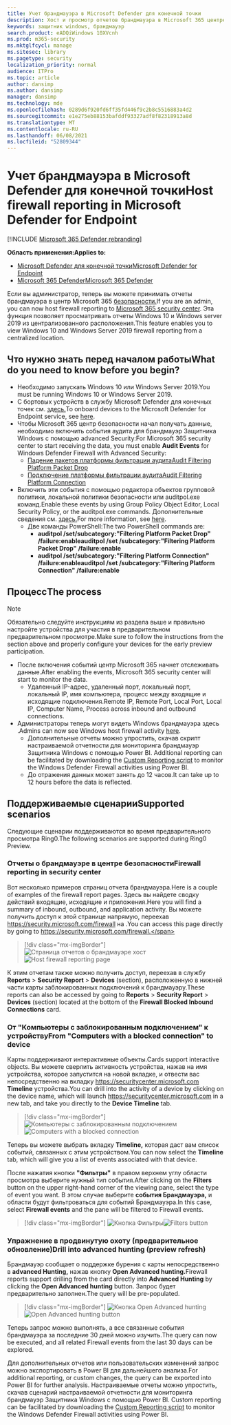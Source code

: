 ```yaml
---
title: Учет брандмауэра в Microsoft Defender для конечной точки
description: Хост и просмотр отчетов брандмауэра в Microsoft 365 центре безопасности.
keywords: защитник windows, брандмауэр
search.product: eADQiWindows 10XVcnh
ms.prod: m365-security
ms.mktglfcycl: manage
ms.sitesec: library
ms.pagetype: security
localization_priority: normal
audience: ITPro
ms.topic: article
author: dansimp
ms.author: dansimp
manager: dansimp
ms.technology: mde
ms.openlocfilehash: 0289d6f920fd6ff35fd446f9c2b8c5516883a4d2
ms.sourcegitcommit: e1e275eb88153bafddf93327adf8f82318913a8d
ms.translationtype: MT
ms.contentlocale: ru-RU
ms.lasthandoff: 06/08/2021
ms.locfileid: "52809344"
---
```

# <a name="host-firewall-reporting-in-microsoft-defender-for-endpoint"></a><span data-ttu-id="3756a-104">Учет брандмауэра в Microsoft Defender для конечной точки</span><span class="sxs-lookup"><span data-stu-id="3756a-104">Host firewall reporting in Microsoft Defender for Endpoint</span></span>

[!INCLUDE [Microsoft 365 Defender rebranding](../../includes/microsoft-defender.md)]

<span data-ttu-id="3756a-105">**Область применения:**</span><span class="sxs-lookup"><span data-stu-id="3756a-105">**Applies to:**</span></span>
- [<span data-ttu-id="3756a-106">Microsoft Defender для конечной точки</span><span class="sxs-lookup"><span data-stu-id="3756a-106">Microsoft Defender for Endpoint</span></span>](https://go.microsoft.com/fwlink/p/?linkid=2154037)
- [<span data-ttu-id="3756a-107">Microsoft 365 Defender</span><span class="sxs-lookup"><span data-stu-id="3756a-107">Microsoft 365 Defender</span></span>](https://go.microsoft.com/fwlink/?linkid=2118804)

<span data-ttu-id="3756a-108">Если вы администратор, теперь вы можете принимать отчеты брандмауэра в центр Microsoft 365 [безопасности.](https://security.microsoft.com)</span><span class="sxs-lookup"><span data-stu-id="3756a-108">If you are an admin, you can now host firewall reporting to [Microsoft 365 security center](https://security.microsoft.com).</span></span> <span data-ttu-id="3756a-109">Эта функция позволяет просматривать отчеты Windows 10 и Windows server 2019 из централизованного расположения.</span><span class="sxs-lookup"><span data-stu-id="3756a-109">This feature enables you to view Windows 10 and Windows Server 2019 firewall reporting from a centralized location.</span></span> 

## <a name="what-do-you-need-to-know-before-you-begin"></a><span data-ttu-id="3756a-110">Что нужно знать перед началом работы</span><span class="sxs-lookup"><span data-stu-id="3756a-110">What do you need to know before you begin?</span></span> 

- <span data-ttu-id="3756a-111">Необходимо запускать Windows 10 или Windows Server 2019.</span><span class="sxs-lookup"><span data-stu-id="3756a-111">You must be running Windows 10 or Windows Server 2019.</span></span>
- <span data-ttu-id="3756a-112">С бортовых устройств в службу Microsoft Defender для конечных точек см. [здесь.](onboard-configure.md)</span><span class="sxs-lookup"><span data-stu-id="3756a-112">To onboard devices to the Microsoft Defender for Endpoint service, see [here](onboard-configure.md).</span></span> 
- <span data-ttu-id="3756a-113">Чтобы Microsoft 365 центр безопасности начал получать данные, необходимо  включить события аудита для брандмауэр Защитника Windows с помощью advanced Security:</span><span class="sxs-lookup"><span data-stu-id="3756a-113">For Microsoft 365 security center to start receiving the data, you must enable **Audit Events** for Windows Defender Firewall with Advanced Security:</span></span> 
    - [<span data-ttu-id="3756a-114">Падение пакетов платформы фильтрации аудита</span><span class="sxs-lookup"><span data-stu-id="3756a-114">Audit Filtering Platform Packet Drop</span></span>](/windows/security/threat-protection/auditing/audit-filtering-platform-packet-drop)
    - [<span data-ttu-id="3756a-115">Подключение платформы фильтрации аудита</span><span class="sxs-lookup"><span data-stu-id="3756a-115">Audit Filtering Platform Connection</span></span>](/windows/security/threat-protection/auditing/audit-filtering-platform-connection) 
- <span data-ttu-id="3756a-116">Включить эти события с помощью редактора объектов групповой политики, локальной политики безопасности или auditpol.exe команд.</span><span class="sxs-lookup"><span data-stu-id="3756a-116">Enable these events by using Group Policy Object Editor, Local Security Policy, or the auditpol.exe commands.</span></span> <span data-ttu-id="3756a-117">Дополнительные сведения см. [здесь.](/windows/win32/fwp/auditing-and-logging)</span><span class="sxs-lookup"><span data-stu-id="3756a-117">For more information, see [here](/windows/win32/fwp/auditing-and-logging).</span></span> 
    - <span data-ttu-id="3756a-118">Две команды PowerShell:</span><span class="sxs-lookup"><span data-stu-id="3756a-118">The two PowerShell commands are:</span></span>
        - <span data-ttu-id="3756a-119">**auditpol /set/subcategory:"Filtering Platform Packet Drop" /failure:enable**</span><span class="sxs-lookup"><span data-stu-id="3756a-119">**auditpol /set /subcategory:"Filtering Platform Packet Drop" /failure:enable**</span></span> 
        - <span data-ttu-id="3756a-120">**auditpol /set/subcategory:"Filtering Platform Connection" /failure:enable**</span><span class="sxs-lookup"><span data-stu-id="3756a-120">**auditpol /set /subcategory:"Filtering Platform Connection" /failure:enable**</span></span> 

## <a name="the-process"></a><span data-ttu-id="3756a-121">Процесс</span><span class="sxs-lookup"><span data-stu-id="3756a-121">The process</span></span>
> [!NOTE]
> <span data-ttu-id="3756a-122">Обязательно следуйте инструкциям из раздела выше и правильно настройте устройства для участия в предварительном предварительном просмотре.</span><span class="sxs-lookup"><span data-stu-id="3756a-122">Make sure to follow the instructions from the section above and properly configure your devices for the early preview participation.</span></span>

- <span data-ttu-id="3756a-123">После включения событий центр Microsoft 365 начнет отслеживать данные.</span><span class="sxs-lookup"><span data-stu-id="3756a-123">After enabling the events, Microsoft 365 security center will start to monitor the data.</span></span>
    - <span data-ttu-id="3756a-124">Удаленный IP-адрес, удаленный порт, локальный порт, локальный IP, имя компьютера, процесс между входящие и исходящие подключения.</span><span class="sxs-lookup"><span data-stu-id="3756a-124">Remote IP, Remote Port, Local Port, Local IP, Computer Name, Process across inbound and outbound connections.</span></span>
- <span data-ttu-id="3756a-125">Администраторы теперь могут видеть Windows брандмауэра [](https://security.microsoft.com/firewall)здесь .</span><span class="sxs-lookup"><span data-stu-id="3756a-125">Admins can now see Windows host firewall activity [here](https://security.microsoft.com/firewall).</span></span>
    - <span data-ttu-id="3756a-126">Дополнительные отчеты можно упростить, скачав скрипт настраиваемой отчетности для мониторинга брандмауэр Защитника Windows с помощью Power BI. [](https://github.com/microsoft/MDATP-PowerBI-Templates/tree/master/Firewall)</span><span class="sxs-lookup"><span data-stu-id="3756a-126">Additional reporting can be facilitated by downloading the [Custom Reporting script](https://github.com/microsoft/MDATP-PowerBI-Templates/tree/master/Firewall) to monitor the Windows Defender Firewall activities using Power BI.</span></span> 
    - <span data-ttu-id="3756a-127">До отражения данных может занять до 12 часов.</span><span class="sxs-lookup"><span data-stu-id="3756a-127">It can take up to 12 hours before the data is reflected.</span></span>

## <a name="supported-scenarios"></a><span data-ttu-id="3756a-128">Поддерживаемые сценарии</span><span class="sxs-lookup"><span data-stu-id="3756a-128">Supported scenarios</span></span>
<span data-ttu-id="3756a-129">Следующие сценарии поддерживаются во время предварительного просмотра Ring0.</span><span class="sxs-lookup"><span data-stu-id="3756a-129">The following scenarios are supported during Ring0 Preview.</span></span> 

### <a name="firewall-reporting-in-security-center"></a><span data-ttu-id="3756a-130">Отчеты о брандмауэре в центре безопасности</span><span class="sxs-lookup"><span data-stu-id="3756a-130">Firewall reporting in security center</span></span>

<span data-ttu-id="3756a-131">Вот несколько примеров страниц отчета брандмауэра.</span><span class="sxs-lookup"><span data-stu-id="3756a-131">Here is a couple of examples of the firewall report pages.</span></span> <span data-ttu-id="3756a-132">Здесь вы найдете сводку действий входящие, исходящие и приложения.</span><span class="sxs-lookup"><span data-stu-id="3756a-132">Here you will find a summary of inbound, outbound, and application activity.</span></span> <span data-ttu-id="3756a-133">Вы можете получить доступ к этой странице напрямую, переехав https://security.microsoft.com/firewall на .</span><span class="sxs-lookup"><span data-stu-id="3756a-133">You can access this page directly by going to https://security.microsoft.com/firewall.</span></span> 

> [!div class="mx-imgBorder"]
> <span data-ttu-id="3756a-134">![Страница отчетов о брандмауэре хост](\images\host-firewall-reporting-page.png)</span><span class="sxs-lookup"><span data-stu-id="3756a-134">![Host firewall reporting page](\images\host-firewall-reporting-page.png)</span></span>

<span data-ttu-id="3756a-135">К этим отчетам также можно получить доступ, переехав в службу **Reports**  >  **Security Report**  >  **Devices** (section),  расположенную в нижней части карты заблокированных подключений к брандмауэру.</span><span class="sxs-lookup"><span data-stu-id="3756a-135">These reports can also be accessed by going to **Reports** > **Security Report** > **Devices** (section) located at the bottom of the **Firewall Blocked Inbound Connections** card.</span></span>

### <a name="from-computers-with-a-blocked-connection-to-device"></a><span data-ttu-id="3756a-136">От "Компьютеры с заблокированным подключением" к устройству</span><span class="sxs-lookup"><span data-stu-id="3756a-136">From "Computers with a blocked connection" to device</span></span>

<span data-ttu-id="3756a-137">Карты поддерживают интерактивные объекты.</span><span class="sxs-lookup"><span data-stu-id="3756a-137">Cards support interactive objects.</span></span> <span data-ttu-id="3756a-138">Вы можете сверлить активность устройства, нажав на имя устройства, которое запустится на новой вкладке, и отвести вас непосредственно на вкладку https://securitycenter.microsoft.com **Timeline** устройства.</span><span class="sxs-lookup"><span data-stu-id="3756a-138">You can drill into the activity of a device by clicking on the device name, which will launch https://securitycenter.microsoft.com in a new tab, and take you directly to the **Device Timeline** tab.</span></span> 

> [!div class="mx-imgBorder"]
> <span data-ttu-id="3756a-139">![Компьютеры с заблокированным подключением](\images\firewall-reporting-blocked-connection.png)</span><span class="sxs-lookup"><span data-stu-id="3756a-139">![Computers with a blocked connection](\images\firewall-reporting-blocked-connection.png)</span></span>

<span data-ttu-id="3756a-140">Теперь вы можете выбрать вкладку **Timeline,** которая даст вам список событий, связанных с этим устройством.</span><span class="sxs-lookup"><span data-stu-id="3756a-140">You can now select the **Timeline** tab, which will give you a list of events associated with that device.</span></span> 

<span data-ttu-id="3756a-141">После нажатия кнопки **"Фильтры"** в правом верхнем углу области просмотра выберите нужный тип события.</span><span class="sxs-lookup"><span data-stu-id="3756a-141">After clicking on the **Filters** button on the upper right-hand corner of the viewing pane, select the type of event you want.</span></span> <span data-ttu-id="3756a-142">В этом случае выберите **события Брандмауэра,** и области будут фильтроваться для событий Брандмауэра.</span><span class="sxs-lookup"><span data-stu-id="3756a-142">In this case, select **Firewall events** and the pane will be filtered to Firewall events.</span></span> 

> [!div class="mx-imgBorder"]
> <span data-ttu-id="3756a-143">![Кнопка Фильтры](\images\firewall-reporting-filters-button.png)</span><span class="sxs-lookup"><span data-stu-id="3756a-143">![Filters button](\images\firewall-reporting-filters-button.png)</span></span>

### <a name="drill-into-advanced-hunting-preview-refresh"></a><span data-ttu-id="3756a-144">Упражнение в продвинутую охоту (предварительное обновление)</span><span class="sxs-lookup"><span data-stu-id="3756a-144">Drill into advanced hunting (preview refresh)</span></span>

<span data-ttu-id="3756a-145">Брандмауэр сообщает о поддержке бурения с карты непосредственно в **advanced Hunting,** нажав кнопку **Open Advanced hunting.**</span><span class="sxs-lookup"><span data-stu-id="3756a-145">Firewall reports support drilling from the card directly into **Advanced Hunting** by clicking the **Open Advanced hunting** button.</span></span> <span data-ttu-id="3756a-146">Запрос будет предварительно заполнен.</span><span class="sxs-lookup"><span data-stu-id="3756a-146">The query will be pre-populated.</span></span> 

> [!div class="mx-imgBorder"]
> <span data-ttu-id="3756a-147">![Кнопка Open Advanced hunting](\images\firewall-reporting-advanced-hunting.png)</span><span class="sxs-lookup"><span data-stu-id="3756a-147">![Open Advanced hunting button](\images\firewall-reporting-advanced-hunting.png)</span></span>

<span data-ttu-id="3756a-148">Теперь запрос можно выполнять, а все связанные события брандмауэра за последние 30 дней можно изучить.</span><span class="sxs-lookup"><span data-stu-id="3756a-148">The query can now be executed, and all related Firewall events from the last 30 days can be explored.</span></span> 

<span data-ttu-id="3756a-149">Для дополнительных отчетов или пользовательских изменений запрос можно экспортировать в Power BI для дальнейшего анализа.</span><span class="sxs-lookup"><span data-stu-id="3756a-149">For additional reporting, or custom changes, the query can be exported into Power BI for further analysis.</span></span> <span data-ttu-id="3756a-150">Настраиваемые отчеты можно упростить, скачав сценарий настраиваемой отчетности для мониторинга брандмауэр Защитника Windows с помощью Power BI. [](https://github.com/microsoft/MDATP-PowerBI-Templates/tree/master/Firewall)</span><span class="sxs-lookup"><span data-stu-id="3756a-150">Custom reporting can be facilitated by downloading the [Custom Reporting script](https://github.com/microsoft/MDATP-PowerBI-Templates/tree/master/Firewall) to monitor the Windows Defender Firewall activities using Power BI.</span></span> 

 